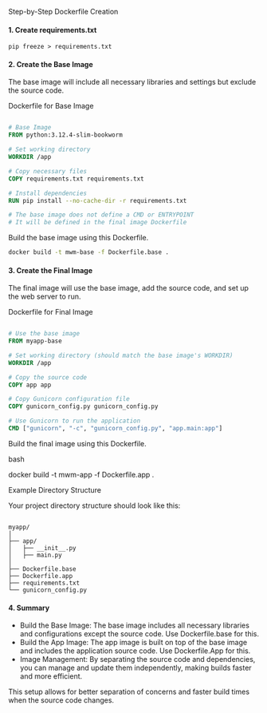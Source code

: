 Step-by-Step Dockerfile Creation

#### 1. Create requirements.txt

```pip freeze > requirements.txt```

#### 2. Create the Base Image

The base image will include all necessary libraries and settings but exclude the source code.

Dockerfile for Base Image

```Dockerfile

# Base Image
FROM python:3.12.4-slim-bookworm

# Set working directory
WORKDIR /app

# Copy necessary files
COPY requirements.txt requirements.txt

# Install dependencies
RUN pip install --no-cache-dir -r requirements.txt

# The base image does not define a CMD or ENTRYPOINT
# It will be defined in the final image Dockerfile
```

Build the base image using this Dockerfile.

```bash
docker build -t mwm-base -f Dockerfile.base .
```
#### 3. Create the Final Image

The final image will use the base image, add the source code, and set up the web server to run.

Dockerfile for Final Image

```Dockerfile

# Use the base image
FROM myapp-base

# Set working directory (should match the base image's WORKDIR)
WORKDIR /app

# Copy the source code
COPY app app

# Copy Gunicorn configuration file
COPY gunicorn_config.py gunicorn_config.py

# Use Gunicorn to run the application
CMD ["gunicorn", "-c", "gunicorn_config.py", "app.main:app"]
```

Build the final image using this Dockerfile.

bash

docker build -t mwm-app -f Dockerfile.app .

Example Directory Structure

Your project directory structure should look like this:

```arduino

myapp/
│
├── app/
│   ├── __init__.py
│   ├── main.py
│
├── Dockerfile.base
├── Dockerfile.app
├── requirements.txt
└── gunicorn_config.py
```
#### 4. Summary

- Build the Base Image: The base image includes all necessary libraries and configurations except the source code. Use Dockerfile.base for this.
- Build the App Image: The app image is built on top of the base image and includes the application source code. Use Dockerfile.App for this.
- Image Management: By separating the source code and dependencies, you can manage and update them independently, making builds faster and more efficient.

This setup allows for better separation of concerns and faster build times when the source code changes.